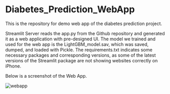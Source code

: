 # Diabetes_Prediction_WebApp
This is the repository for demo web app of the diabetes prediction project.

Streamlit Server reads the app.py from the Github repository and generated it as a web application with pre-designed UI. The model we trained and used 
for the web app is the LightGBM_model.sav, which was saved, dumped, and loaded with Pickle. The requirements.txt indicates some necessary packages and 
corresponding versions, as some of the latest versions of the Streamlit package are not showing websites correctly on iPhone.

Below is a screenshot of the Web App.


![webapp](https://user-images.githubusercontent.com/124631103/223616923-ca21eab1-d158-49ae-94c4-859244b74b0d.png)

